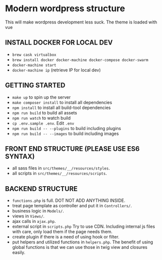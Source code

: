 # Modern wordpress structure
This will make wordpress development less suck. The theme is loaded with vue

## INSTALL DOCKER FOR LOCAL DEV
- `brew cask virtualbox`
- `brew install docker docker-machine docker-compose docker-swarm`
- `docker-machine start`
- `docker-machine ip` (retrieve IP for local dev)

## GETTING STARTED
- `make up` to spin up the server
- `make composer install` to install all dependencies
- `npm install` to install all build-tool dependencies
- `npm run build` to build all assets
- `npm run watch` to watch build
- `cp .env.sample .env`. Edit `.env`
- `npm run build -- --plugins` to build including plugins 
- `npm run build -- --images` to build including images 

## FRONT END STRUCTURE (PLEASE USE ES6 SYNTAX)
- all sass files in `src/themes/__/resources/styles`. 
- all scripts in `src/themes/__/resources/scripts`.

## BACKEND STRUCTURE
- `functions.php` is full. DOT NOT ADD ANYTHING INSIDE.
- treat page template as controller and put it in `Controllers/`.
- business logic in `Models/`.
- views in `Views/`.
- ajax calls in `ajax.php`.
- external script in `scripts.php` Try to use CDN. Including internal js files with care, only load them if the page needs them.
- create plugin if there is a need of using hook or filter.
- put helpers and utilized functions in `helpers.php`. The benefit of using global functions is that we can use those in twig view and closures easily.
